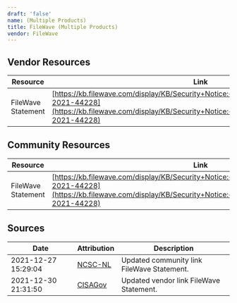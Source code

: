 ```yaml
---
draft: 'false'
name: (Multiple Products)
title: FileWave (Multiple Products)
vendor: FileWave
---
```


## Vendor Resources
| Resource | Link |
| --- | --- |
| FileWave Statement | [https://kb.filewave.com/display/KB/Security+Notice:+Apache+log4j+Vulnerability+CVE-2021-44228](https://kb.filewave.com/display/KB/Security+Notice:+Apache+log4j+Vulnerability+CVE-2021-44228) |

## Community Resources
| Resource | Link |
| --- | --- |
| FileWave Statement | [https://kb.filewave.com/display/KB/Security+Notice:+Apache+log4j+Vulnerability+CVE-2021-44228](https://kb.filewave.com/display/KB/Security+Notice:+Apache+log4j+Vulnerability+CVE-2021-44228) |


## Sources
| Date | Attribution | Description |
| --- | --- | --- |
| 2021-12-27 15:29:04 | [NCSC-NL](https://github.com/NCSC-NL/log4shell/blob/main/software/README.md) | Updated community link FileWave Statement.  |
| 2021-12-30 21:31:50 | [CISAGov](https://raw.githubusercontent.com/cisagov/log4j-affected-db/develop/README.md) | Updated vendor link FileWave Statement.  |
